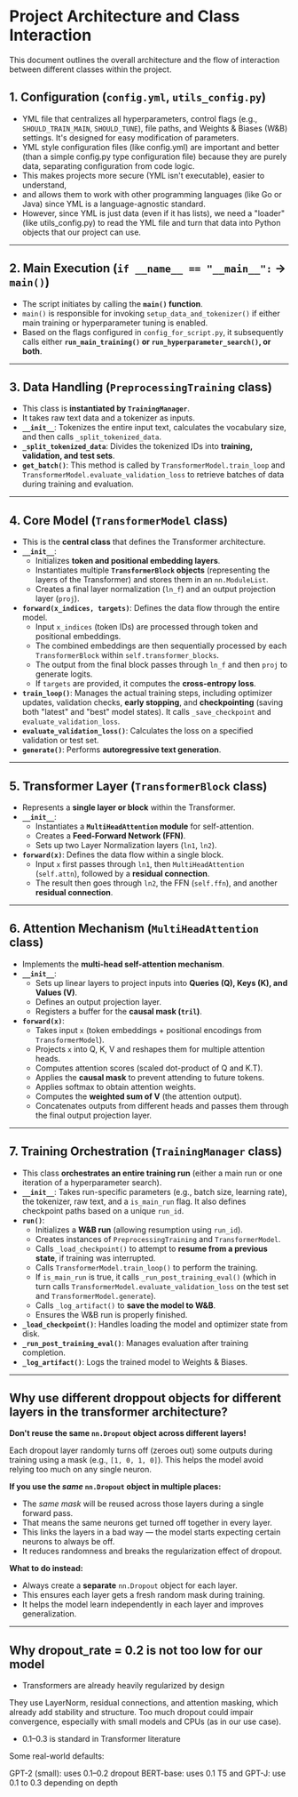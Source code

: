 # Project Architecture and Class Interaction

This document outlines the overall architecture and the flow of interaction between different classes within the project.

## 1. Configuration (`config.yml`, `utils_config.py`)

- YML file that centralizes all hyperparameters, control flags (e.g., `SHOULD_TRAIN_MAIN`, `SHOULD_TUNE`), file paths, and Weights & Biases (W&B) settings. It's designed for easy modification of parameters.
- YML style configuration files (like config.yml) are important and better (than a simple config.py type configuration file) because they are purely data, separating configuration from code logic.
- This makes projects more secure (YML isn't executable), easier to understand,
- and allows them to work with other programming languages (like Go or Java) since YML is a language-agnostic standard.
- However, since YML is just data (even if it has lists), we need a "loader" (like utils_config.py) to read the YML file and turn that data into Python objects that our project can use.

---

## 2. Main Execution (`if __name__ == "__main__":` -> `main()`)

- The script initiates by calling the **`main()` function**.
- `main()` is responsible for invoking `setup_data_and_tokenizer()` if either main training or hyperparameter tuning is enabled.
- Based on the flags configured in `config_for_script.py`, it subsequently calls either **`run_main_training()` or `run_hyperparameter_search()`, or both**.

---

## 3. Data Handling (`PreprocessingTraining` class)

- This class is **instantiated by `TrainingManager`**.
- It takes raw text data and a tokenizer as inputs.
- **`__init__`**: Tokenizes the entire input text, calculates the vocabulary size, and then calls `_split_tokenized_data`.
- **`_split_tokenized_data`**: Divides the tokenized IDs into **training, validation, and test sets**.
- **`get_batch()`**: This method is called by `TransformerModel.train_loop` and `TransformerModel.evaluate_validation_loss` to retrieve batches of data during training and evaluation.

---

## 4. Core Model (`TransformerModel` class)

- This is the **central class** that defines the Transformer architecture.
- **`__init__`**:
  - Initializes **token and positional embedding layers**.
  - Instantiates multiple **`TransformerBlock` objects** (representing the layers of the Transformer) and stores them in an `nn.ModuleList`.
  - Creates a final layer normalization (`ln_f`) and an output projection layer (`proj`).
- **`forward(x_indices, targets)`**: Defines the data flow through the entire model.
  - Input `x_indices` (token IDs) are processed through token and positional embeddings.
  - The combined embeddings are then sequentially processed by each `TransformerBlock` within `self.transformer_blocks`.
  - The output from the final block passes through `ln_f` and then `proj` to generate logits.
  - If `targets` are provided, it computes the **cross-entropy loss**.
- **`train_loop()`**: Manages the actual training steps, including optimizer updates, validation checks, **early stopping**, and **checkpointing** (saving both "latest" and "best" model states). It calls `_save_checkpoint` and `evaluate_validation_loss`.
- **`evaluate_validation_loss()`**: Calculates the loss on a specified validation or test set.
- **`generate()`**: Performs **autoregressive text generation**.

---

## 5. Transformer Layer (`TransformerBlock` class)

- Represents a **single layer or block** within the Transformer.
- **`__init__`**:
  - Instantiates a **`MultiHeadAttention` module** for self-attention.
  - Creates a **Feed-Forward Network (FFN)**.
  - Sets up two Layer Normalization layers (`ln1`, `ln2`).
- **`forward(x)`**: Defines the data flow within a single block.
  - Input `x` first passes through `ln1`, then `MultiHeadAttention` (`self.attn`), followed by a **residual connection**.
  - The result then goes through `ln2`, the FFN (`self.ffn`), and another **residual connection**.

---

## 6. Attention Mechanism (`MultiHeadAttention` class)

- Implements the **multi-head self-attention mechanism**.
- **`__init__`**:
  - Sets up linear layers to project inputs into **Queries (Q), Keys (K), and Values (V)**.
  - Defines an output projection layer.
  - Registers a buffer for the **causal mask (`tril`)**.
- **`forward(x)`**:
  - Takes input `x` (token embeddings + positional encodings from `TransformerModel`).
  - Projects `x` into Q, K, V and reshapes them for multiple attention heads.
  - Computes attention scores (scaled dot-product of Q and K.T).
  - Applies the **causal mask** to prevent attending to future tokens.
  - Applies softmax to obtain attention weights.
  - Computes the **weighted sum of V** (the attention output).
  - Concatenates outputs from different heads and passes them through the final output projection layer.

---

## 7. Training Orchestration (`TrainingManager` class)

- This class **orchestrates an entire training run** (either a main run or one iteration of a hyperparameter search).
- **`__init__`**: Takes run-specific parameters (e.g., batch size, learning rate), the tokenizer, raw text, and a `is_main_run` flag. It also defines checkpoint paths based on a unique `run_id`.
- **`run()`**:
  - Initializes a **W&B run** (allowing resumption using `run_id`).
  - Creates instances of `PreprocessingTraining` and `TransformerModel`.
  - Calls `_load_checkpoint()` to attempt to **resume from a previous state**, if training was interrupted.
  - Calls `TransformerModel.train_loop()` to perform the training.
  - If `is_main_run` is true, it calls `_run_post_training_eval()` (which in turn calls `TransformerModel.evaluate_validation_loss` on the test set and `TransformerModel.generate`).
  - Calls `_log_artifact()` to **save the model to W&B**.
  - Ensures the W&B run is properly finished.
- **`_load_checkpoint()`**: Handles loading the model and optimizer state from disk.
- **`_run_post_training_eval()`**: Manages evaluation after training completion.
- **`_log_artifact()`**: Logs the trained model to Weights & Biases.

---

## Why use different droppout objects for different layers in the transformer architecture?

**Don't reuse the same `nn.Dropout` object across different layers!**

Each dropout layer randomly turns off (zeroes out) some outputs during training using a mask
(e.g., `[1, 0, 1, 0]`). This helps the model avoid relying too much on any single neuron.

**If you use the _same_ `nn.Dropout` object in multiple places:**

- The _same mask_ will be reused across those layers during a single forward pass.
- That means the same neurons get turned off together in every layer.
- This links the layers in a bad way — the model starts expecting certain neurons to always be off.
- It reduces randomness and breaks the regularization effect of dropout.

**What to do instead:**

- Always create a **separate** `nn.Dropout` object for each layer.
- This ensures each layer gets a fresh random mask during training.
- It helps the model learn independently in each layer and improves generalization.

---

## Why dropout_rate = 0.2 is not too low for our model

- Transformers are already heavily regularized by design

They use LayerNorm, residual connections, and attention masking, which already add stability and structure.
Too much dropout could impair convergence, especially with small models and CPUs (as in our use case).

- 0.1–0.3 is standard in Transformer literature

Some real-world defaults:

GPT-2 (small): uses 0.1–0.2 dropout
BERT-base: uses 0.1
T5 and GPT-J: use 0.1 to 0.3 depending on depth
